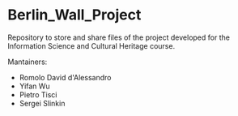 # Berlin_Wall_Project

Repository to store and share files of the project developed for the Information Science and Cultural Heritage course.

Mantainers:
* Romolo David d'Alessandro
* Yifan Wu
* Pietro Tisci
* Sergei Slinkin
